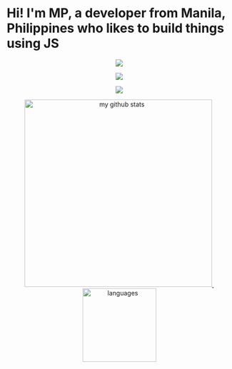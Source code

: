 # Hi! I'm MP, a developer from Manila, Philippines who likes to build things using JS

<!-- profile views -->
<p align="center">
  <img src="https://enecpmd364zrwcw.m.pipedream.net"/>
</p>

<!-- github stats card -->
<p align="center">
  <img src="https://github-readme-stats.vercel.app/api?username=mplibunao" />
</p>

<!-- trophy -->
<a href="https://mplibunao.github.io/personal_portfolio/">
    <p align="center">
        <img src="https://github-profile-trophy.vercel.app/?username=mplibunao&column=7&theme=onedark"/>
    </p>
</a>

<!-- status codes -->
<a align="center" href="http://mplibunao.github.io/personal_portfolio/">
    <p align="center">
      <img src="https://github-readme-stats.vercel.app/api?username=mplibunao&show_icons=true&theme=tokyonight" alt="my github stats" width="420"/>&nbsp;
      <img src="https://github-readme-stats.vercel.app/api/top-langs/?username=mplibunao&layout=compact&theme=tokyonight" alt="languages" height="165">
    </p>
</a>

